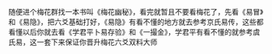 随便进个梅花群找一本书叫《梅花幽秘》，看完就暂且不要看梅花了，先看《易冒》和《易隐》，把六爻基础打好，《易隐》有看不懂的地方就去参考京氏易传，这些都看懂以后你就去看《学君平卜易存验》和《一撮金》，学君平有看不懂的就参考虞氏易，这一套下来保证你晋升梅花六爻双料大师